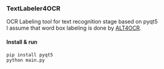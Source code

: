 ### TextLabeler4OCR
OCR Labeling tool for text recognition stage based on pyqt5  
I assume that word box labeling is done by [ALT4OCR](https://github.com/hyun-jin-park/ALT4OCR).

#### Install & run 
```
pip install pyqt5
python main.py 
```
